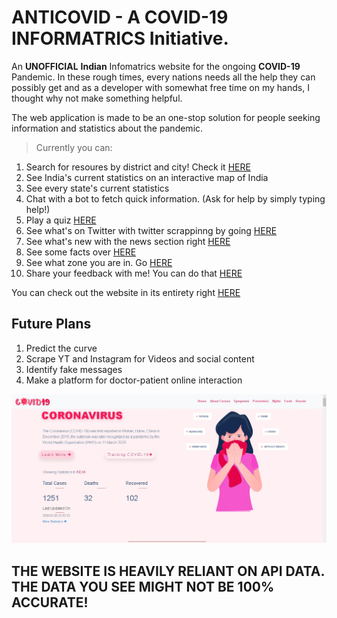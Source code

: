 # ANTICOVID - A COVID-19 INFORMATRICS Initiative.

An **UNOFFICIAL** **Indian** Infomatrics website for the ongoing **COVID-19** Pandemic.
In these rough times, every nations needs all the help they can possibly get and as a developer with
somewhat free time on my hands, I thought why not make something helpful.

The web application is made to be an one-stop solution for people seeking information and statistics
about the pandemic.

>Currently you can:
1. Search for resoures by district and city! Check it [HERE](https://anticovid.herokuapp.com/essentials)
2. See India's current statistics on an interactive map of India
3. See every state's current statistics
4. Chat with a bot to fetch quick information. (Ask for help by simply typing help!)
5. Play a quiz [HERE](https://anticovid.herokuapp.com/quiz)
6. See what's on Twitter with twitter scrappinng by going [HERE](https://anticovid.herokuapp.com/social)
7. See what's new with the news section right [HERE](https://anticovid.herokuapp.com/news)
8. See some facts over [HERE](https://anticovid.herokuapp.com/facts)
9. See what zone you are in. Go [HERE](https://anticovid.herokuapp.com/zones)
10. Share your feedback with me! You can do that [HERE](https://anticovid.herokuapp.com/feedbacks)

You can check out the website in its entirety right [HERE](https://anticovid.herokuapp.com)

## Future Plans
1. Predict the curve
2. Scrape YT and Instagram for Videos and social content
3. Identify fake messages
4. Make a platform for doctor-patient online interaction

![HomePage of COVID-19 Infomatrics](https://raw.githubusercontent.com/tinshade/COVID-Infomatrics/master/images/HomePage.jpg)

## THE WEBSITE IS HEAVILY RELIANT ON API DATA. THE DATA YOU SEE MIGHT NOT BE 100% ACCURATE!
